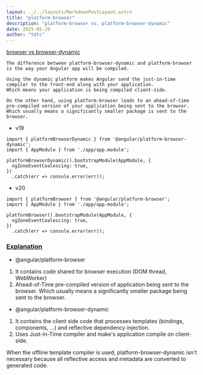 ```yaml
---
layout: ../../layouts/MarkdownPostLayout.astro
title: "platform-browser"
description: "platform-browser vs. platform-browser-dynamic"
date: 2025-05-29
author: "tdtc"
---
```


[browser vs browser-dynamic](https://stackoverflow.com/a/40338777)
```
The difference between platform-browser-dynamic and platform-browser is the way your Angular app will be compiled.

Using the dynamic platform makes Angular send the just-in-time compiler to the front-end along with your application. 
Which means your application is being compiled client-side.

On the other hand, using platform-browser leads to an ahead-of-time pre-compiled version of your application being sent to the browser. 
Which usually means a significantly smaller package is sent to the browser.
```

- v19
```
import { platformBrowserDynamic } from '@angular/platform-browser-dynamic';
import { AppModule } from './app/app.module';

platformBrowserDynamic().bootstrapModule(AppModule, {
  ngZoneEventCoalescing: true,
})
  .catch(err => console.error(err));
```
- v20
```
import { platformBrowser } from '@angular/platform-browser';
import { AppModule } from './app/app-module';

platformBrowser().bootstrapModule(AppModule, {
  ngZoneEventCoalescing: true,
})
  .catch(err => console.error(err));
```

### [Explanation](http://niisar.blogspot.com/2016/11/platform-browser-vs-platform-browser.html)
-  @angular/platform-browser
1. It contains code shared for browser execution (DOM thread, WebWorker)
2. Ahead-of-Time pre-compiled version of application being sent to the browser. 
Which usually means a significantly smaller package being sent to the browser.

- @angular/platform-browser-dynamic
1. It contains the client side code that processes templates (bindings, components, ...) and reflective dependency injection.
2. Uses Just-in-Time compiler and make's application compile on client-side.

When the offline template compiler is used, platform-browser-dynamic isn't necessary because all reflective access 
and metadata are converted to generated code. 
